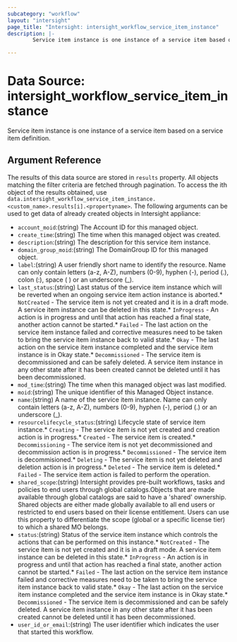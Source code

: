 ```yaml
---
subcategory: "workflow"
layout: "intersight"
page_title: "Intersight: intersight_workflow_service_item_instance"
description: |-
        Service item instance is one instance of a service item based on a service item definition.

---
```


# Data Source: intersight_workflow_service_item_instance
Service item instance is one instance of a service item based on a service item definition.
## Argument Reference
The results of this data source are stored in `results` property.
All objects matching the filter criteria are fetched through pagination.
To access the ith object of the results obtained, use `data.intersight_workflow_service_item_instance.<custom_name>.results[i].<propertyname>`.
The following arguments can be used to get data of already created objects in Intersight appliance:
* `account_moid`:(string) The Account ID for this managed object. 
* `create_time`:(string) The time when this managed object was created. 
* `description`:(string) The description for this service item instance. 
* `domain_group_moid`:(string) The DomainGroup ID for this managed object. 
* `label`:(string) A user friendly short name to identify the resource. Name can only contain letters (a-z, A-Z), numbers (0-9), hyphen (-), period (.), colon (:), space ( ) or an underscore (_). 
* `last_status`:(string) Last status of the service item instance which will be reverted when an ongoing service item action instance is aborted.* `NotCreated` - The service item is not yet created and it is in a draft mode. A service item instance can be deleted in this state.* `InProgress` - An action is in progress and until that action has reached a final state, another action cannot be started.* `Failed` - The last action on the service item instance failed and corrective measures need to be taken to bring the service item instance back to valid state.* `Okay` - The last action on the service item instance completed and the service item instance is in Okay state.* `Decommissioned` - The service item is decommissioned and can be safely deleted. A service item instance in any other state after it has been created cannot be deleted until it has been decommissioned. 
* `mod_time`:(string) The time when this managed object was last modified. 
* `moid`:(string) The unique identifier of this Managed Object instance. 
* `name`:(string) A name of the service item instance. Name can only contain letters (a-z, A-Z), numbers (0-9), hyphen (-), period (.) or an underscore (_). 
* `resourcelifecycle_status`:(string) Lifecycle state of service item instance.* `Creating` - The service item is not yet created and creation action is in progress.* `Created` - The service item is created.* `Decommissioning` - The service item is not yet decommissioned and decommission action is in progress.* `Decommissioned` - The service item is decommisioned.* `Deleting` - The service item is not yet deleted and deletion action is in progress.* `Deleted` - The service item is deleted.* `Failed` - The service item action is failed to perform the operation. 
* `shared_scope`:(string) Intersight provides pre-built workflows, tasks and policies to end users through global catalogs.Objects that are made available through global catalogs are said to have a 'shared' ownership. Shared objects are either made globally available to all end users or restricted to end users based on their license entitlement. Users can use this property to differentiate the scope (global or a specific license tier) to which a shared MO belongs. 
* `status`:(string) Status of the service item instance which controls the actions that can be performed on this instance.* `NotCreated` - The service item is not yet created and it is in a draft mode. A service item instance can be deleted in this state.* `InProgress` - An action is in progress and until that action has reached a final state, another action cannot be started.* `Failed` - The last action on the service item instance failed and corrective measures need to be taken to bring the service item instance back to valid state.* `Okay` - The last action on the service item instance completed and the service item instance is in Okay state.* `Decommissioned` - The service item is decommissioned and can be safely deleted. A service item instance in any other state after it has been created cannot be deleted until it has been decommissioned. 
* `user_id_or_email`:(string) The user identifier which indicates the user that started this workflow. 
 
